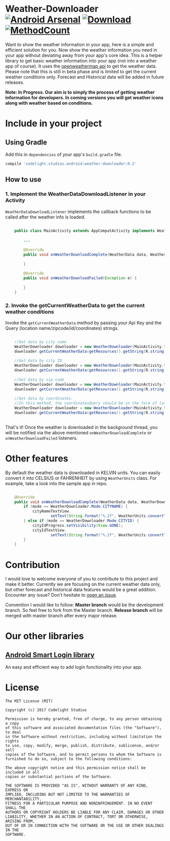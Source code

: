 # Weather-Downloader    [![Android Arsenal](https://img.shields.io/badge/Android%20Arsenal-Weather--Downloader-green.svg?style=true)](https://android-arsenal.com/details/1/3061) [ ![Download](https://api.bintray.com/packages/kalyandechiraju/CodelightStudios/Weather-Downloader/images/download.svg?version=version-0.2) ](https://bintray.com/kalyandechiraju/CodelightStudios/Weather-Downloader/version-0.2/link) [![MethodCount](https://img.shields.io/badge/Methods%20and%20size-153%20%7C%2017%20KB-e91e63.svg)](http://www.methodscount.com/?lib=codelight.studios.android%3Aweather-downloader%3A0.2)

Want to show the weather information in your app, here is a simple and efficient solution for you.
Now show the weather information you need in your app without deviating away from your app's core idea.
This is a helper library to get basic weather information into your app (not into a weather app of course).
It uses the [openweathermap api](http://openweathermap.org/api) to get the weather data. Please note that this is still in beta phase and is limited to
get the current weather conditions only. Forecast and Historical data will be added in future releases.

**Note: In Progress. Our aim is to simply the process of getting weather information for developers. In coming versions you will get weather icons along with weather based on conditions.**

# Include in your project
## Using Gradle
Add this in `dependencies` of your app's `build.gradle` file.
```javascript
compile 'codelight.studios.android:weather-downloader:0.2'
```

## How to use
### 1. Implement the WeatherDataDownloadListener in your Activity
`WeatherDataDownloadListener` implements the callback functions to be called after the weather info is loaded.

```java
    
    public class MainActivity extends AppCompatActivity implements WeatherDownloader.WeatherDataDownloadListener {
    
        ...
        
        @Override
        public void onWeatherDownloadComplete(WeatherData data, WeatherDownloader.Mode mode) {
            
        }
    
        @Override
        public void onWeatherDownloadFailed(Exception e) {
            
        }
    }

```

### 2. Invoke the getCurrentWeatherData to get the current weather conditions
Invoke the `getCurrentWeatherData` method by passing your Api Key and the Query (location name/zipcode/id/coordinates) strings. 

```java

    //Get data by city name
    WeatherDownloader downloader = new WeatherDownloader(MainActivity.this, WeatherDownloader.Mode.CITYNAME);
    downloader.getCurrentWeatherData(getResources().getString(R.string.weather_api_key), locationQuery);
    
    //Get data by city ID
    WeatherDownloader downloader = new WeatherDownloader(MainActivity.this, WeatherDownloader.Mode.CITYID);
    downloader.getCurrentWeatherData(getResources().getString(R.string.weather_api_key), cityIdQuery);
    
    //Get data by zip code
    WeatherDownloader downloader = new WeatherDownloader(MainActivity.this, WeatherDownloader.Mode.ZIPCODE);
    downloader.getCurrentWeatherData(getResources().getString(R.string.weather_api_key), zipCodeQuery);
    
    //Get data by coordinates.
    //In this method, the coordinatesQuery should be in the form of latitude:longitude format only.
    WeatherDownloader downloader = new WeatherDownloader(MainActivity.this, WeatherDownloader.Mode.COORDINATES);
    downloader.getCurrentWeatherData(getResources().getString(R.string.weather_api_key), coordinatesQuery);
    
```

That's it! Once the weather is downloaded in the background thread, you will be notified via the above mentioned
`onWeatherDownloadComplete` or `onWeatherDownloadFailed` listeners.

# Other features
By default the weather data is downloaded in KELVIN units. You can easily convert it into CELSIUS or FAHRENHEIT by using 
`WeatherUnits` class. For example, take a look into the sample app in repo.

```java

    @Override
    public void onWeatherDownloadComplete(WeatherData data, WeatherDownloader.Mode mode) {
        if (mode == WeatherDownloader.Mode.CITYNAME) {
            cityNameTextView.
                    setText(String.format("%.2f", WeatherUnits.convertToCelsius(data.getMain().getTemp())));
        } else if (mode == WeatherDownloader.Mode.CITYID) {
            cityIdProgress.setVisibility(View.GONE);
            cityIdTextView.
                    setText(String.format("%.2f", WeatherUnits.convertToFahrenheit(data.getMain().getTemp())));
        }
    }

```

# Contribution
I would love to welcome everyone of you to contribute to this project and make it better.
Currently we are focusing on the current weather data only, 
but other forecast and historical data features would be a great addition.
Encounter any issue? Don't hesitate to [open an issue](https://github.com/CodelightStudios/Weather-Downloader/issues).

Convention I would like to follow: **Master branch** would be the development branch. 
So feel free to fork from the Master branch. **Release branch** will be merged with master branch after every major release.


# Our other libraries
## [Android Smart Login library](https://github.com/CodelightStudios/Android-Smart-Login)
An easy and efficient way to add login functionality into your app.


# License
    The MIT License (MIT)

    Copyright (c) 2017 Codelight Studios
    
    Permission is hereby granted, free of charge, to any person obtaining a copy
    of this software and associated documentation files (the "Software"), to deal
    in the Software without restriction, including without limitation the rights
    to use, copy, modify, merge, publish, distribute, sublicense, and/or sell
    copies of the Software, and to permit persons to whom the Software is
    furnished to do so, subject to the following conditions:
    
    The above copyright notice and this permission notice shall be included in all
    copies or substantial portions of the Software.

    THE SOFTWARE IS PROVIDED "AS IS", WITHOUT WARRANTY OF ANY KIND, EXPRESS OR
    IMPLIED, INCLUDING BUT NOT LIMITED TO THE WARRANTIES OF MERCHANTABILITY,
    FITNESS FOR A PARTICULAR PURPOSE AND NONINFRINGEMENT. IN NO EVENT SHALL THE
    AUTHORS OR COPYRIGHT HOLDERS BE LIABLE FOR ANY CLAIM, DAMAGES OR OTHER
    LIABILITY, WHETHER IN AN ACTION OF CONTRACT, TORT OR OTHERWISE, ARISING FROM,
    OUT OF OR IN CONNECTION WITH THE SOFTWARE OR THE USE OR OTHER DEALINGS IN THE
    SOFTWARE.
